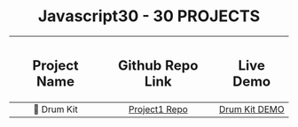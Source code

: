 <h1 align = center> Javascript30 - 30 PROJECTS </h1>

| <h2>Project Name</h2> | <h2>Github Repo Link</h2> | <h2>Live Demo</h2> |
| :---:         |     :---:      |          :---: |
| 🥁 Drum Kit   | [Project1 Repo](https://github.com/snehap02/JavaScript30-30Projects/tree/main/project1)    | [Drum Kit DEMO](https://drum-kit-js30.netlify.app/)    |
